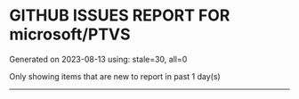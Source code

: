 
# GITHUB ISSUES REPORT FOR microsoft/PTVS


Generated on 2023-08-13 using: stale=30, all=0


Only showing items that are new to report in past 1 day(s)


---

